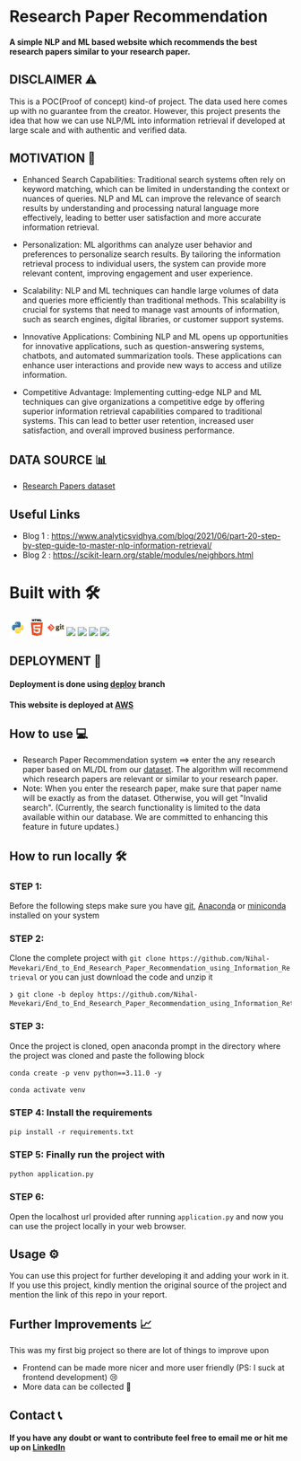 # Research Paper Recommendation
#### A simple NLP and ML based website which recommends the best research papers similar to your research paper.

## DISCLAIMER ⚠️
This is a POC(Proof of concept) kind-of project. The data used here comes up with no guarantee from the creator. However, this project presents the idea that how we can use NLP/ML into information retrieval if developed at large scale and with authentic and verified data.

## MOTIVATION 💪
- Enhanced Search Capabilities: Traditional search systems often rely on keyword matching, which can be limited in understanding the context or nuances of queries. NLP and ML can improve the relevance of search results by understanding and processing natural language more effectively, leading to better user satisfaction and more accurate information retrieval.

- Personalization: ML algorithms can analyze user behavior and preferences to personalize search results. By tailoring the information retrieval process to individual users, the system can provide more relevant content, improving engagement and user experience.

- Scalability: NLP and ML techniques can handle large volumes of data and queries more efficiently than traditional methods. This scalability is crucial for systems that need to manage vast amounts of information, such as search engines, digital libraries, or customer support systems.

- Innovative Applications: Combining NLP and ML opens up opportunities for innovative applications, such as question-answering systems, chatbots, and automated summarization tools. These applications can enhance user interactions and provide new ways to access and utilize information.

- Competitive Advantage: Implementing cutting-edge NLP and ML techniques can give organizations a competitive edge by offering superior information retrieval capabilities compared to traditional systems. This can lead to better user retention, increased user satisfaction, and overall improved business performance.


## DATA SOURCE 📊
- [Research Papers dataset ](https://www.kaggle.com/datasets/spsayakpaul/arxiv-paper-abstracts/data)

## Useful Links
- Blog 1 : https://www.analyticsvidhya.com/blog/2021/06/part-20-step-by-step-guide-to-master-nlp-information-retrieval/
- Blog 2 : https://scikit-learn.org/stable/modules/neighbors.html


# Built with 🛠️
<code><img height="30" src="https://raw.githubusercontent.com/github/explore/80688e429a7d4ef2fca1e82350fe8e3517d3494d/topics/python/python.png"></code>
<code><img height="30" src="https://raw.githubusercontent.com/github/explore/80688e429a7d4ef2fca1e82350fe8e3517d3494d/topics/html/html.png"></code>
<code><img height="30" src="https://raw.githubusercontent.com/github/explore/80688e429a7d4ef2fca1e82350fe8e3517d3494d/topics/git/git.png"></code>
<code><img height="30" src="https://symbols.getvecta.com/stencil_80/56_flask.3a79b5a056.jpg"></code>
<code><img height="30" src="https://raw.githubusercontent.com/numpy/numpy/7e7f4adab814b223f7f917369a72757cd28b10cb/branding/icons/numpylogo.svg"></code>
<code><img height="30" src="https://raw.githubusercontent.com/pandas-dev/pandas/761bceb77d44aa63b71dda43ca46e8fd4b9d7422/web/pandas/static/img/pandas.svg"></code>
<code><img height="30" src="https://upload.wikimedia.org/wikipedia/commons/thumb/0/05/Scikit_learn_logo_small.svg/1280px-Scikit_learn_logo_small.svg.png"></code>

## DEPLOYMENT 🚀

#### Deployment is done using [deploy](https://github.com/Nihal-Mevekari/End_to_End_Research_Paper_Recommendation_using_Information_Retrieval) branch
#### This website is deployed at [AWS](https://aws.amazon.com/)

## How to use 💻
- Research Paper Recommendation system ==> enter the any research paper based on ML/DL from our [dataset](https://www.kaggle.com/datasets/spsayakpaul/arxiv-paper-abstracts/data). The algorithm will recommend which research papers are relevant or similar to your research paper. 
- Note: When you enter the research paper, make sure that paper name will be exactly as from the dataset. Otherwise, you will get "Invalid search". (Currently, the search functionality is limited to the data available within our database. We are committed to enhancing this feature in future updates.)


## How to run locally 🛠️
### STEP 1: 
Before the following steps make sure you have [git](https://git-scm.com/download), [Anaconda](https://www.anaconda.com/) or [miniconda](https://docs.conda.io/en/latest/miniconda.html) installed on your system

### STEP 2: 
Clone the complete project with `git clone https://github.com/Nihal-Mevekari/End_to_End_Research_Paper_Recommendation_using_Information_Retrieval` or you can just download the code and unzip it
  ```
  ❯ git clone -b deploy https://github.com/Nihal-Mevekari/End_to_End_Research_Paper_Recommendation_using_Information_Retrieval
  ```
### STEP 3: 
Once the project is cloned, open anaconda prompt in the directory where the project was cloned and paste the following block
  ```
  conda create -p venv python==3.11.0 -y
  ```
  ```
  conda activate venv
  ```
### STEP 4: Install the requirements
  ```
  pip install -r requirements.txt
  ```
### STEP 5: Finally run the project with
  ```
  python application.py
  ```
### STEP 6: 
Open the localhost url provided after running `application.py` and now you can use the project locally in your web browser.

## Usage ⚙️
You can use this project for further developing it and adding your work in it. If you use this project, kindly mention the original source of the project and mention the link of this repo in your report.

## Further Improvements 📈
This was my first big project so there are lot of things to improve upon

- Frontend can be made more nicer and more user friendly (PS: I suck at frontend development) :cry:	
- More data can be collected :monocle_face:	

## Contact 📞

#### If you have any doubt or want to contribute feel free to email me or hit me up on [LinkedIn](https://www.linkedin.com/in/nihal-mevekari/)

